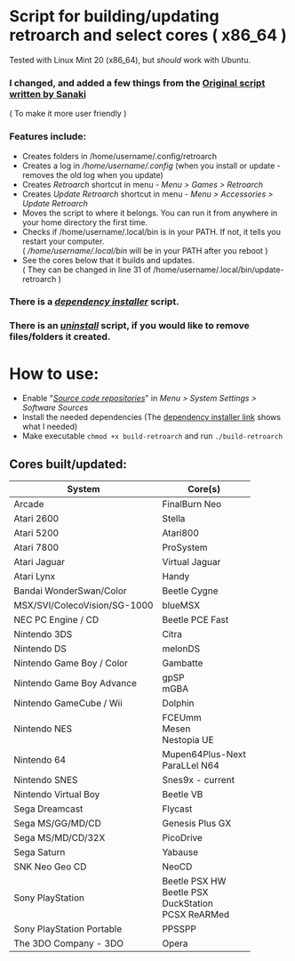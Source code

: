# Script for building/updating retroarch and select cores ( x86_64 )
Tested with Linux Mint 20 (x86_64), but _should_ work with Ubuntu.
### I changed, and added a few things from the [Original script written by Sanaki](https://gist.github.com/Sanaki/44200de635032c21d5d9a11aba75b23b/)
( To make it more user friendly )
### Features include:
* Creates folders in /home/username/.config/retroarch
* Creates a log in _/home/username/.config_ (when you install or update - removes the old log when you update)
* Creates _Retroarch_ shortcut in menu - _Menu > Games > Retroarch_
* Creates _Update Retroarch_ shortcut in menu - _Menu > Accessories > Update Retroarch_
* Moves the script to where it belongs. You can run it from anywhere in your home directory the first time.
* Checks if /home/username/.local/bin is in your PATH. If not, it tells you restart your computer.</br>
  ( _/home/username/.local/bin_ will be in your PATH after you reboot )
* See the cores below that it builds and updates.</br>
  ( They can be changed in line 31 of /home/username/.local/bin/update-retroarch )
### There is a [_dependency installer_](https://github.com/Justme488/retroarch-dependency-installer) script.
### There is an [_uninstall_](https://github.com/Justme488/remove-retroarch) script, if you would like to remove files/folders it created.

# How to use:
* Enable "[_Source code repositories_]( https://github.com/Justme488/screenshots/blob/master/build-retroarch/mint-software-sources.png)" in _Menu > System Settings > Software Sources_
* Install the needed dependencies (The [dependency installer link](https://github.com/Justme488/retroarch-dependency-installer) shows what I needed)
* Make executable `chmod +x build-retroarch` and run `./build-retroarch`

## Cores built/updated:
| System | Core(s)
|--------|------|
| Arcade | FinalBurn Neo|
| Atari 2600 | Stella|
| Atari 5200 | Atari800 |
| Atari 7800 | ProSystem |
| Atari Jaguar | Virtual Jaguar |
| Atari Lynx |Handy |
| Bandai WonderSwan/Color | Beetle Cygne |
| MSX/SVI/ColecoVision/SG-1000 | blueMSX |
| NEC PC Engine / CD | Beetle PCE Fast |
| Nintendo 3DS | Citra |
| Nintendo DS | melonDS |
| Nintendo Game Boy / Color | Gambatte |
| Nintendo Game Boy Advance | gpSP</br>mGBA |
| Nintendo GameCube / Wii | Dolphin |
| Nintendo NES | FCEUmm</br>Mesen</br>Nestopia UE |
| Nintendo 64 | Mupen64Plus-Next</br>ParaLLel N64 |
| Nintendo SNES | Snes9x - current |
| Nintendo Virtual Boy | Beetle VB |
| Sega Dreamcast | Flycast |
| Sega MS/GG/MD/CD | Genesis Plus GX |
| Sega MS/MD/CD/32X | PicoDrive |
| Sega Saturn | Yabause |
| SNK Neo Geo CD | NeoCD |
| Sony PlayStation | Beetle PSX HW</br>Beetle PSX</br>DuckStation</br>PCSX ReARMed |
| Sony PlayStation Portable | PPSSPP |
| The 3DO Company - 3DO | Opera |
